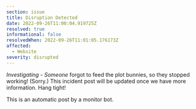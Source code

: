 ```yaml
---
section: issue
title: Disruption Detected
date: 2022-09-26T11:00:04.919725Z
resolved: true
informational: false
resolvedWhen: 2022-09-26T11:01:05.176173Z
affected:
  - Website
severity: disrupted
---
```

*Investigating* - _Someone_ forgot to feed the plot bunnies, so they stopped working! (Sorry.) This incident post will be updated once we have more information. Hang tight!

This is an automatic post by a monitor bot.
        